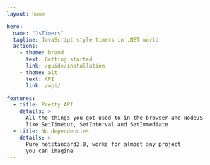 ```yaml
---
layout: home

hero:
  name: "JsTimers"
  tagline: JavaScript style timers in .NET world
  actions:
    - theme: brand
      text: Getting started
      link: /guide/installation
    - theme: alt
      text: API
      link: /api/

features:
  - title: Pretty API
    details: >
      All the things you got used to in the browser and NodeJS
      like SetTimeout, SetInterval and SetImmediate
  - title: No dependencies
    details: >
      Pure netstandard2.0, works for almost any project
      you can imagine
---
```


